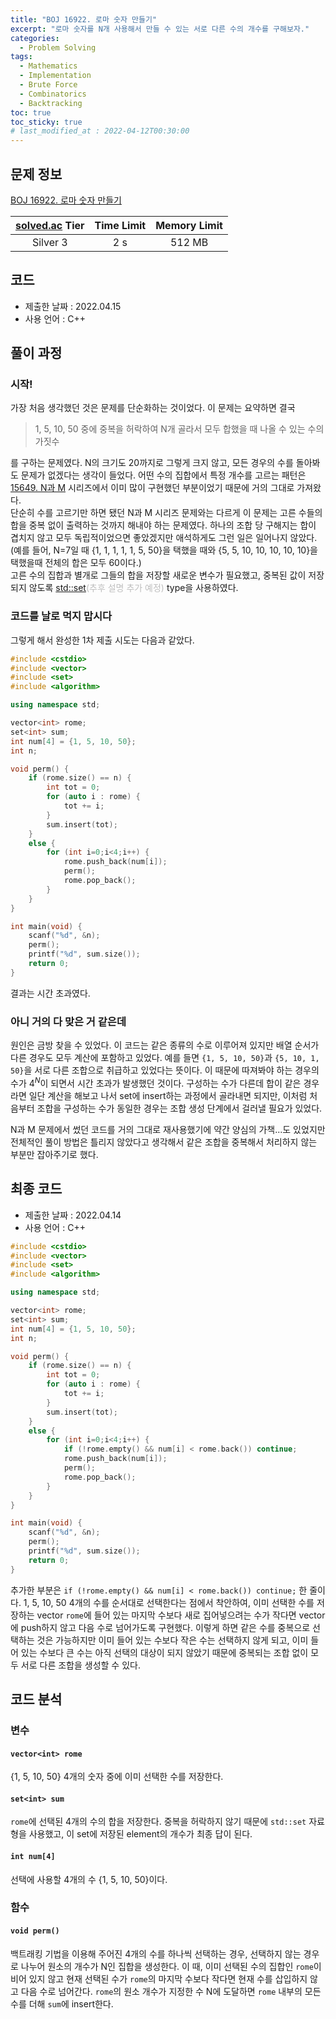 ```yaml
---
title: "BOJ 16922. 로마 숫자 만들기"
excerpt: "로마 숫자를 N개 사용해서 만들 수 있는 서로 다른 수의 개수를 구해보자."
categories: 
  - Problem Solving
tags:
  - Mathematics
  - Implementation
  - Brute Force
  - Combinatorics
  - Backtracking
toc: true
toc_sticky: true
# last_modified_at : 2022-04-12T00:30:00
---
```


## 문제 정보

[BOJ 16922. 로마 숫자 만들기](https://www.acmicpc.net/problem/16922)

| [solved.ac](https://solved.ac) Tier | Time Limit | Memory Limit |
|:-----------------------------------:|:----------:|:------------:|
| Silver 3                            | 2 s        | 512 MB       |

## 코드
- 제출한 날짜 : 2022.04.15
- 사용 언어 : C++

## 풀이 과정

### 시작!

가장 처음 생각했던 것은 문제를 단순화하는 것이었다. 이 문제는 요약하면 결국

> 1, 5, 10, 50 중에 중복을 허락하여 N개 골라서 모두 합했을 때 나올 수 있는 수의 가짓수

를 구하는 문제였다. N의 크기도 20까지로 그렇게 크지 않고, 모든 경우의 수를 돌아봐도 문제가 없겠다는 생각이 들었다. 어떤 수의 집합에서 특정 개수를 고르는 패턴은 [15649. N과 M](({{site.url}}{{site.baseurl}}/problem%20solving/BOJ15649)) 시리즈에서 이미 많이 구현했던 부분이었기 때문에 거의 그대로 가져왔다.<br>단순히 수를 고르기만 하면 됐던 N과 M 시리즈 문제와는 다르게 이 문제는 고른 수들의 합을 중복 없이 출력하는 것까지 해내야 하는 문제였다. 하나의 조합 당 구해지는 합이 겹치지 않고 모두 독립적이었으면 좋았겠지만 애석하게도 그런 일은 일어나지 않았다. (예를 들어, N=7일 때 {1, 1, 1, 1, 1, 5, 50}을 택했을 때와 {5, 5, 10, 10, 10, 10, 10}을 택했을때 전체의 합은 모두 60이다.)<br>고른 수의 집합과 별개로 그들의 합을 저장할 새로운 변수가 필요했고, 중복된 값이 저장되지 않도록 [std::set]()<span style="color:bebebe">(추후 설명 추가 예정)</span> type을 사용하였다.

### 코드를 날로 먹지 맙시다

그렇게 해서 완성한 1차 제출 시도는 다음과 같았다.
```cpp
#include <cstdio>
#include <vector>
#include <set>
#include <algorithm>

using namespace std;

vector<int> rome;
set<int> sum;
int num[4] = {1, 5, 10, 50};
int n;

void perm() {
    if (rome.size() == n) {
        int tot = 0;
        for (auto i : rome) {
            tot += i;
        }
        sum.insert(tot);
    }
    else {
        for (int i=0;i<4;i++) {
            rome.push_back(num[i]);
            perm();
            rome.pop_back();
        }
    }
}

int main(void) {
    scanf("%d", &n);
    perm();
    printf("%d", sum.size());
    return 0;
}
```
결과는 시간 초과였다.

### 아니 거의 다 맞은 거 같은데

원인은 금방 찾을 수 있었다. 이 코드는 같은 종류의 수로 이루어져 있지만 배열 순서가 다른 경우도 모두 계산에 포함하고 있었다. 예를 들면 `{1, 5, 10, 50}`과 `{5, 10, 1, 50}`을 서로 다른 조합으로 취급하고 있었다는 뜻이다. 이 때문에 따져봐야 하는 경우의 수가 $4^N$이 되면서 시간 초과가 발생했던 것이다. 구성하는 수가 다른데 합이 같은 경우라면 일단 계산을 해보고 나서 set에 insert하는 과정에서 골라내면 되지만, 이처럼 처음부터 조합을 구성하는 수가 동일한 경우는 조합 생성 단계에서 걸러낼 필요가 있었다.

N과 M 문제에서 썼던 코드를 거의 그대로 재사용했기에 약간 양심의 가책...도 있었지만 전체적인 풀이 방법은 틀리지 않았다고 생각해서 같은 조합을 중복해서 처리하지 않는 부분만 잡아주기로 했다.

## 최종 코드
- 제출한 날짜 : 2022.04.14
- 사용 언어 : C++

```cpp
#include <cstdio>
#include <vector>
#include <set>
#include <algorithm>

using namespace std;

vector<int> rome;
set<int> sum;
int num[4] = {1, 5, 10, 50};
int n;

void perm() {
    if (rome.size() == n) {
        int tot = 0;
        for (auto i : rome) {
            tot += i;
        }
        sum.insert(tot);
    }
    else {
        for (int i=0;i<4;i++) {
            if (!rome.empty() && num[i] < rome.back()) continue;
            rome.push_back(num[i]);
            perm();
            rome.pop_back();
        }
    }
}

int main(void) {
    scanf("%d", &n);
    perm();
    printf("%d", sum.size());
    return 0;
}
```

추가한 부분은 `if (!rome.empty() && num[i] < rome.back()) continue;` 한 줄이다. 1, 5, 10, 50 4개의 수를 순서대로 선택한다는 점에서 착안하여, 이미 선택한 수를 저장하는 vector `rome`에 들어 있는 마지막 수보다 새로 집어넣으려는 수가 작다면 vector에 push하지 않고 다음 수로 넘어가도록 구현했다. 이렇게 하면 같은 수를 중복으로 선택하는 것은 가능하지만 이미 들어 있는 수보다 작은 수는 선택하지 않게 되고, 이미 들어 있는 수보다 큰 수는 아직 선택의 대상이 되지 않았기 때문에 중복되는 조합 없이 모두 서로 다른 조합을 생성할 수 있다.

## 코드 분석

### 변수
#### `vector<int> rome`
{1, 5, 10, 50} 4개의 숫자 중에 이미 선택한 수를 저장한다.
#### `set<int> sum`
`rome`에 선택된 4개의 수의 합을 저장한다. 중복을 허락하지 않기 때문에 `std::set` 자료형을 사용했고, 이 set에 저장된 element의 개수가 최종 답이 된다.
#### `int num[4]`
선택에 사용할 4개의 수 {1, 5, 10, 50}이다.

### 함수
####  `void perm()`

백트래킹 기법을 이용해 주어진 4개의 수를 하나씩 선택하는 경우, 선택하지 않는 경우로 나누어 원소의 개수가 N인 집합을 생성한다. 이 때, 이미 선택된 수의 집합인 `rome`이 비어 있지 않고 현재 선택된 수가 `rome`의 마지막 수보다 작다면 현재 수를 삽입하지 않고 다음 수로 넘어간다. `rome`의 원소 개수가 지정한 수 N에 도달하면 `rome` 내부의 모든 수를 더해 `sum`에 insert한다.
